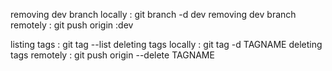 removing dev branch locally : git branch -d dev
removing dev branch remotely : git push origin :dev

listing tags : git tag --list
deleting tags locally : git tag -d TAGNAME
deleting tags remotely : git push origin --delete TAGNAME


